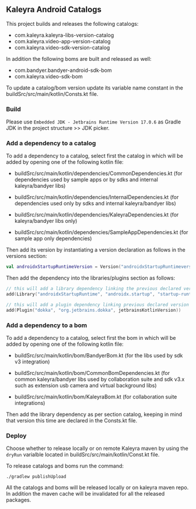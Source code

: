 ## Kaleyra Android Catalogs


This project builds and releases the following catalogs:

- com.kaleyra.kaleyra-libs-version-catalog
- com.kaleyra.video-app-version-catalog
- com.kaleyra.video-sdk-version-catalog

In addition the following boms are built and released as well:

- com.bandyer.bandyer-android-sdk-bom
- com.kaleyra.video-sdk-bom


To update a catalog/bom version update its variable name constant in the buildSrc/src/main/kotlin/Consts.kt file.

### Build

Please use `Embedded JDK - Jetbrains Runtime Version 17.0.6` as Gradle JDK in the project structure >> JDK picker.

### Add a dependency to a catalog

To add a dependency to a catalog, select first the catalog in which will be added by opening one of the following kotlin file:

- buildSrc/src/main/kotlin/dependencies/CommonDependencies.kt (for dependencies used by sample apps or by sdks and internal kaleyra/bandyer libs)

- buildSrc/src/main/kotlin/dependencies/InternalDependencies.kt (for dependencies used only by sdks and internal kaleyra/bandyer libs)

- buildSrc/src/main/kotlin/dependencies/KaleyraDependencies.kt (for kaleyra/bandyer libs only)

- buildSrc/src/main/kotlin/dependencies/SampleAppDependencies.kt (for sample app only dependencies)

Then add its version by instantiating a version declaration as follows in the versions section:

```kotlin 
val androidxStartupRuntimeVersion = Version("androidxStartupRuntimeversion", "1.1.1").apply { add(this) }
```

Then add the dependency into the libraries/plugins section as follows:

```kotlin
// this will add a library dependency linking the previous declared version androidxStartupRuntimeVersion
add(Library("androidxStartupRuntime", "androidx.startup", "startup-runtime", androidxStartupRuntimeVersion))

// this will add a plugin dependency linking previous declared version jetbrainsKotlinVersion
add(Plugin("dokka", "org.jetbrains.dokka", jetbrainsKotlinVersion))

```

### Add a dependency to a bom

To add a dependency to a catalog, select first the bom in which will be added by opening one of the following kotlin file:

- buildSrc/src/main/kotlin/bom/BandyerBom.kt (for the libs used by sdk v3 integration)

- buildSrc/src/main/kotlin/bom/CommonBomDependencies.kt (for common kaleyra/bandyer libs used by collaboration suite and sdk v3.x such as extension usb camera and virtual background libs)

- buildSrc/src/main/kotlin/bom/KaleyraBom.kt (for collaboration suite integrations)

Then add the library dependency as per section catalog, keeping in mind that version this time are declared in the Consts.kt file.

### Deploy

Choose whether to release locally or on remote Kaleyra maven by using the `dryRun` varialble located in buildSrc/src/main/kotlin/Const.kt file.

To release catalogs and boms run the command:

```
./gradlew publishUpload 
```

All the catalogs and boms will be released locally or on kaleyra maven repo.
In addition the maven cache will be invalidated for all the released packages.
